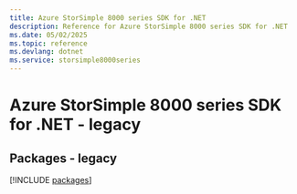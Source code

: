 ```yaml
---
title: Azure StorSimple 8000 series SDK for .NET
description: Reference for Azure StorSimple 8000 series SDK for .NET
ms.date: 05/02/2025
ms.topic: reference
ms.devlang: dotnet
ms.service: storsimple8000series
---
```

# Azure StorSimple 8000 series SDK for .NET - legacy
## Packages - legacy
[!INCLUDE [packages](storsimple-8000-series-index.md)]